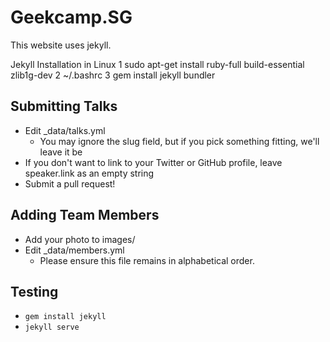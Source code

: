# Geekcamp.SG

This website uses jekyll.

Jekyll Installation in Linux
  1   sudo apt-get install ruby-full build-essential zlib1g-dev
  2   ~/.bashrc
  3   gem install jekyll bundler
  
## Submitting Talks

- Edit \_data/talks.yml
  - You may ignore the slug field, but if you pick something fitting, we'll leave it be
- If you don't want to link to your Twitter or GitHub profile, leave speaker.link as an empty string
- Submit a pull request!

## Adding Team Members

- Add your photo to images/
- Edit \_data/members.yml
  - Please ensure this file remains in alphabetical order.

## Testing

- `gem install jekyll`
- `jekyll serve`
